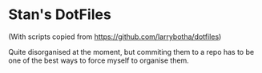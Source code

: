 Stan's DotFiles
========

(With scripts copied from https://github.com/larrybotha/dotfiles)

Quite disorganised at the moment, but commiting them to a repo has to be one of the best ways to force myself to organise them.

